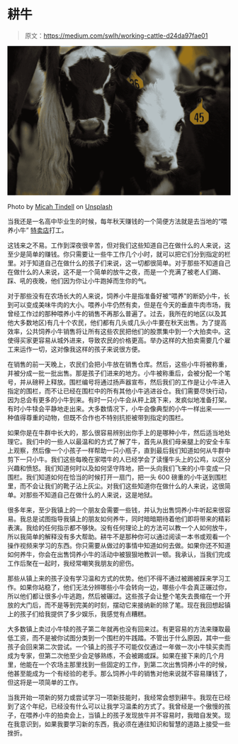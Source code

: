 # 耕牛

> 原文：<https://medium.com/swlh/working-cattle-d24da97fae01>

![](img/565ae3ddec1e44ae84dd9f7b14f9da6f.png)

Photo by [Micah Tindell](https://unsplash.com/@micahtindell?utm_source=medium&utm_medium=referral) on [Unsplash](https://unsplash.com?utm_source=medium&utm_medium=referral)

当我还是一名高中毕业生的时候，每年秋天赚钱的一个简便方法就是去当地的“喂养小牛” [特卖店](https://www.nasdaq.com/markets/feeder-cattle.aspx)打工。

这钱来之不易。工作到深夜很辛苦，但对我们这些知道自己在做什么的人来说，这至少是简单的赚钱。你只需要让一些牛工作几个小时，就可以把它们分到指定的栏里。对于知道自己在做什么的孩子们来说，这一切都很简单。对于那些不知道自己在做什么的人来说，这不是一个简单的放牛之夜，而是一个充满了被老人们踢、踩、吼的夜晚，他们因为你让小牛跑掉而生你的气。

对于那些没有在农场长大的人来说，饲养小牛是指准备好被“喂养”的断奶小牛，长到可以变成美味牛肉的大小。喂养小牛仍然有卖，但是在今天的垂直牛肉市场，我曾经工作过的那种喂养小牛的销售不再那么普遍了。过去，我所在的地区(以及其他大多数地区)有几十个农民，他们都有几头或几头小牛要在秋天出售。为了提高效率，公共饲养小牛销售将让所有这些农民把他们的股票集中到一个大拍卖中。这使得买家更容易从城外进来，导致农民的价格更高。举办这样的大拍卖需要几个雇工来运作一切，这对像我这样的孩子来说很方便。

在销售的前一天晚上，农民们会把小牛放在销售仓库。然后，这些小牛将被称重，并被分成一批一批出售。那是孩子们进来的地方。小牛被称重后，会被分配一个笔号，并从磅秤上释放。围栏编号将通过扬声器宣布，然后我们的工作是让小牛进入指定的围栏，而不让已经在围栏中的所有其他小牛逃进谷仓。我们需要尽快行动，因为总会有更多的小牛到来。有时一只小牛会从秤上跳下来，发疯似地准备打架。有时小牛犊会平静地走出来。大多数情况下，小牛会像典型的小牛一样出来——一种值得尊重的动物，但既不合作也不特别抗拒被带到指定的围栏。

如果你是在牛群中长大的，那么很容易辨别出你手上的是哪种小牛，然后适当地处理它。我们中的一些人以最温和的方式了解了牛，首先从我们母亲腿上的安全卡车上观察，然后像一个小孩子一样帮助一只小瓶子，直到最后我们知道如何从牛群中剪下一只小牛。我们这些每晚在家喂牛的人已经学会了读懂牛头上的公鸡，以区分兴趣和愤怒。我们知道何时以及如何坚守阵地，把一头向我们飞来的小牛变成一只围栏。我们知道如何在恰当的时候打开一扇门，把一头 600 磅重的小牛送到围栏里，而不会让我们的靴子沾上灰尘。对我们这些知道你在做什么的人来说，这很简单。对那些不知道自己在做什么的人来说，这是地狱。

很多年来，至少我镇上的一个朋友会需要一些钱，并认为出售饲养小牛听起来很容易。我总是试图指导我镇上的朋友如何养牛，同时暗暗期待着他们即将带来的精彩表演。我给的任何指示都不够快。没有任何理论上的方法可以教一个人如何放牛，所以我简单的解释没有多大帮助。耕牛不是那种你可以通过阅读一本书或观看一个操作视频来学习的东西。你只需要从做过的事情中知道如何去做。如果你还不知道如何养牛，你会在出售饲养小牛的活动中被狠狠地教训一顿。我承认，当我们完成工作后聚在一起时，我经常嘲笑我朋友的瘀伤。

那些从镇上来的孩子没有学习温和方式的优势。他们不得不通过被踢被踩来学习工作。如果你站稳了，他们无法分辨哪些小牛会转向一边，哪些小牛会真正碾过你，所以他们都让很多小牛逃跑，然后被碾过。这些孩子会让整个笔失去畏缩在一个开放的大门后，而不是等到完美的时刻，摆动它来接纳新的除了笔。现在我回想起镇上的孩子们给我提供了多少娱乐，我感觉有点糟糕。

大多数镇上卖过小牛犊的孩子第二年就再也没有回来过。有更容易的方法来赚取最低工资，而不是被你试图分类到一个围栏的牛践踏。不管出于什么原因，其中一些孩子会回来第二次尝试。一个镇上的孩子不可能仅仅通过一年做一次小牛犊买卖而成为专家，但第二次他至少会足够熟练，不会被踢或踩。如果在接下来的几个月里，他能在一个农场主那里找到一些固定的工作，到第二次出售饲养小牛的时候，他甚至能成为一个有经验的老手。那么饲养小牛的销售对他来说就不容易赚钱了，但这将是一项简单的工作。

当我开始一项新的努力或尝试学习一项新技能时，我经常会想到耕牛。我现在已经到了这个年纪，已经没有什么可以让我学习温柔的方式了。我曾经是一个傲慢的孩子，在喂养小牛的拍卖会上，当镇上的孩子发现放牛并不容易时，我暗自发笑。现在我意识到，如果我要学习新的东西，我必须在通往知识和智慧的道路上接受一些挫折。